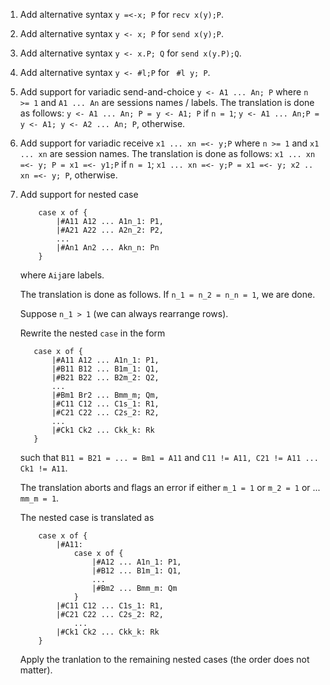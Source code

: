 
1.  Add alternative syntax  `y =<-x; P` for `recv x(y);P`.

2.  Add alternative syntax `y <- x; P` for `send x(y);P`.

3.  Add alternative syntax `y <- x.P; Q` for `send x(y.P);Q`. 

4.  Add alternative syntax `y <- #l;P` for ` #l y; P`. 

5.  Add support for variadic send-and-choice `y <- A1 ... An; P`
    where  `n >= 1` and `A1 ... An` are sessions names / labels. 
    The translation is done as follows: 
        `y <- A1 ... An; P = y <- A1; P` if `n = 1`; 
        `y <- A1 ... An;P = y <- A1; y <- A2 ... An; P`, otherwise. 

6.  Add support for variadic receive `x1 ... xn =<- y;P` 
    where `n >= 1` and `x1 ... xn` are session names. 
    The translation is done as follows: 
        `x1 ... xn =<- y; P = x1 =<- y1;P` if `n = 1`; 
        `x1 ... xn =<- y;P = x1 =<- y; x2 .. xn =<- y; P`, otherwise. 

7.  Add support for nested case 
    ```
        case x of {
            |#A11 A12 ... A1n_1: P1, 
            |#A21 A22 ... A2n_2: P2, 
            ...
            |#An1 An2 ... Akn_n: Pn 
        }
    ```
    where `Aij`are labels. 

    The translation is done as follows.
    If `n_1 = n_2 = n_n = 1`, we are done. 
    
    Suppose `n_1 > 1` (we can always rearrange rows).
            
    Rewrite the nested `case` in the form 
     ```
        case x of {
            |#A11 A12 ... A1n_1: P1, 
            |#B11 B12 ... B1m_1: Q1, 
            |#B21 B22 ... B2m_2: Q2, 
            ...
            |#Bm1 Br2 ... Bmm_m; Qm, 
            |#C11 C12 ... C1s_1: R1, 
            |#C21 C22 ... C2s_2: R2, 
            ...
            |#Ck1 Ck2 ... Ckk_k: Rk
        }
    ```
    such that `B11 = B21 = ... = Bm1 = A11` and
    `C11 != A11, C21 != A11 ... Ck1 != A11`. 

    The translation aborts and flags an error if 
    either `m_1 = 1` or `m_2 = 1` or ... `mm_m = 1`.            
    
    The nested case is translated as 
    ```
        case x of {
            |#A11: 
                case x of {
                    |#A12 ... A1n_1: P1, 
                    |#B12 ... B1m_1: Q1, 
                    ...
                    |#Bm2 ... Bmm_m: Qm
                }
            |#C11 C12 ... C1s_1: R1, 
            |#C21 C22 ... C2s_2: R2, 
                ...
            |#Ck1 Ck2 ... Ckk_k: Rk
        }
    ```

    Apply the tranlation to the remaining nested cases (the order does not matter).